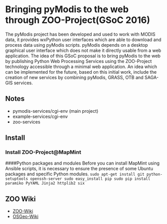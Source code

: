 ﻿# Bringing pyModis to the web through ZOO-Project(GSoC 2016)

The pyModis project has been developed and used to work with MODIS data, it provides wxPython user interfaces which are able to download and process data using pyModis scripts. pyModis depends on a desktop graphical user interface which does not make it directly usable from a web application. The idea of this GSoC proposal is to bring pyModis to the web by publishing Python Web Processing Services using the ZOO-Project technology accessible through a minimal web application.
An idea which can be implemented for the future, based on this initial work, include the creation of new services by combining pyModis, GRASS, OTB and SAGA-GIS services.

## Notes
  - pymodis-services/cgi-env (main project)
  - example-services/cgi-env
  - zoo-services

## Install
### Install ZOO-Project@MapMint
####Python packages and modules
  Before you can install MapMint using Ansible scripts, it is necessary to ensure the presence of some Ubuntu packages and specific Python modules.
      ```
      sudo apt-get install git python-setuptools openssh-server
      sudo easy_install pip
      sudo pip install paramiko PyYAML Jinja2 httplib2 six
      ```

## ZOO Wiki
  - [ZOO-Wiki](http://zoo-project.org/trac/wiki/Bringing_pyModis_to_the_web_through_ZOO-Project_GSoC_2016)
  - [OSGeo-Wiki](https://wiki.osgeo.org/wiki/Bringing_pyModis_to_the_web_through_ZOO-Project_GSoC_2016)
